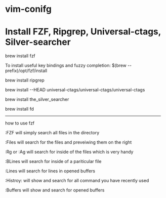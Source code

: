 # vim-conifg

# Install FZF, Ripgrep, Universal-ctags, Silver-searcher


brew install fzf

To install useful key bindings and fuzzy completion:
$(brew --prefix)/opt/fzf/install

brew install ripgrep

brew install --HEAD universal-ctags/universal-ctags/universal-ctags

brew install the_silver_searcher

brew install fd

--------------------------------------------------
how to use fzf

:FZF
will simply search all files in the directory

:Files
will search for the files and preveiwing them on the right

:Rg or :Ag
will search for inside of the files which is very handy

:BLines
will search for inside of a pariticular file

:Lines
will search for lines in opened buffers

:Histroy:
will show and search for all command you have recently used

:Buffers
will show and search for opened buffers
